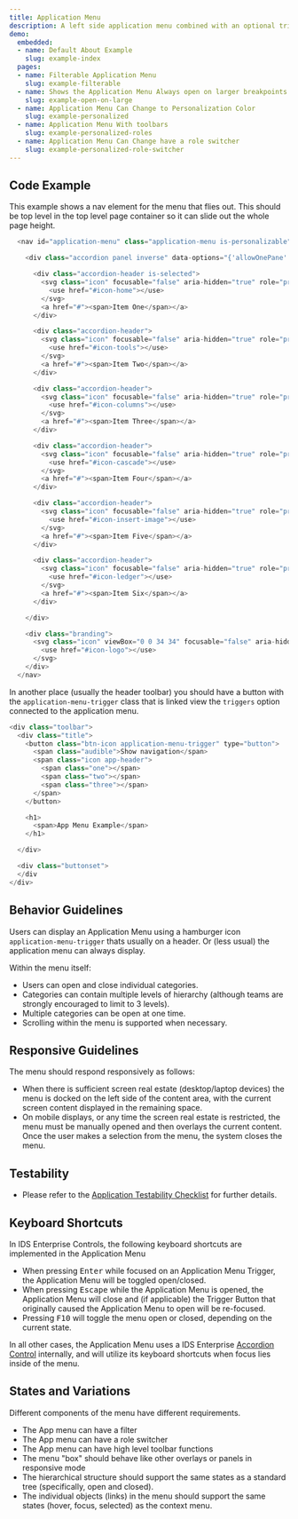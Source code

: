 ```yaml
---
title: Application Menu
description: A left side application menu combined with an optional trigger
demo:
  embedded:
  - name: Default About Example
    slug: example-index
  pages:
  - name: Filterable Application Menu
    slug: example-filterable
  - name: Shows the Application Menu Always open on larger breakpoints
    slug: example-open-on-large
  - name: Application Menu Can Change to Personalization Color
    slug: example-personalized
  - name: Application Menu With toolbars
    slug: example-personalized-roles
  - name: Application Menu Can Change have a role switcher
    slug: example-personalized-role-switcher
---
```



## Code Example

This example shows a nav element for the menu that flies out. This should be top level in the top level page container so it can slide out the whole page height.

```javascript
  <nav id="application-menu" class="application-menu is-personalizable">

    <div class="accordion panel inverse" data-options="{'allowOnePane': true}" >

      <div class="accordion-header is-selected">
        <svg class="icon" focusable="false" aria-hidden="true" role="presentation">
          <use href="#icon-home"></use>
        </svg>
        <a href="#"><span>Item One</span></a>
      </div>

      <div class="accordion-header">
        <svg class="icon" focusable="false" aria-hidden="true" role="presentation">
          <use href="#icon-tools"></use>
        </svg>
        <a href="#"><span>Item Two</span></a>
      </div>

      <div class="accordion-header">
        <svg class="icon" focusable="false" aria-hidden="true" role="presentation">
          <use href="#icon-columns"></use>
        </svg>
        <a href="#"><span>Item Three</span></a>
      </div>

      <div class="accordion-header">
        <svg class="icon" focusable="false" aria-hidden="true" role="presentation">
          <use href="#icon-cascade"></use>
        </svg>
        <a href="#"><span>Item Four</span></a>
      </div>

      <div class="accordion-header">
        <svg class="icon" focusable="false" aria-hidden="true" role="presentation">
          <use href="#icon-insert-image"></use>
        </svg>
        <a href="#"><span>Item Five</span></a>
      </div>

      <div class="accordion-header">
        <svg class="icon" focusable="false" aria-hidden="true" role="presentation">
          <use href="#icon-ledger"></use>
        </svg>
        <a href="#"><span>Item Six</span></a>
      </div>

    </div>

    <div class="branding">
      <svg class="icon" viewBox="0 0 34 34" focusable="false" aria-hidden="true" role="presentation">
        <use href="#icon-logo"></use>
      </svg>
    </div>
  </nav>
```

In another place (usually the header toolbar) you should have a button with the `application-menu-trigger` class that is linked view the `triggers` option connected to the application menu.

```javascript
<div class="toolbar">
  <div class="title">
    <button class="btn-icon application-menu-trigger" type="button">
      <span class="audible">Show navigation</span>
      <span class="icon app-header">
        <span class="one"></span>
        <span class="two"></span>
        <span class="three"></span>
      </span>
    </button>

    <h1>
      <span>App Menu Example</span>
    </h1>

  </div>

  <div class="buttonset">
  </div
</div>
```

## Behavior Guidelines

Users can display an Application Menu using a hamburger icon `application-menu-trigger` thats usually on a header. Or (less usual) the application menu can always display.

Within the menu itself:

- Users can open and close individual categories.
- Categories can contain multiple levels of hierarchy (although teams are strongly encouraged to limit to 3 levels).
- Multiple categories can be open at one time.
- Scrolling within the menu is supported when necessary.

## Responsive Guidelines

The menu should respond responsively as follows:

- When there is sufficient screen real estate (desktop/laptop devices) the menu is docked on the left side of the content area, with the current screen content displayed in the remaining space.
- On mobile displays, or any time the screen real estate is restricted, the menu must be manually opened and then overlays the current content. Once the user makes a selection from the menu, the system closes the menu.

## Testability

- Please refer to the [Application Testability Checklist](https://design.infor.com/resources/application-testability-checklist) for further details.

## Keyboard Shortcuts

In IDS Enterprise Controls, the following keyboard shortcuts are implemented in the Application Menu

- When pressing <kbd>Enter</kbd> while focused on an Application Menu Trigger, the Application Menu will be toggled open/closed.
- When pressing <kbd>Escape</kbd> while the Application Menu is opened, the Application Menu will close and (if applicable) the Trigger Button that originally caused the Application Menu to open will be re-focused.
- Pressing <kbd>F10</kbd> will toggle the menu open or closed, depending on the current state.

In all other cases, the Application Menu uses a IDS Enterprise [Accordion Control](./accordion) internally, and will utilize its keyboard shortcuts when focus lies inside of the menu.

## States and Variations

Different components of the menu have different requirements.

- The App menu can have a filter
- The App menu can have a role switcher
- The App menu can have high level toolbar functions
- The menu "box" should behave like other overlays or panels in responsive mode
- The hierarchical structure should support the same states as a standard tree (specifically, open and closed).
- The individual objects (links) in the menu should support the same states (hover, focus, selected) as the context menu.

